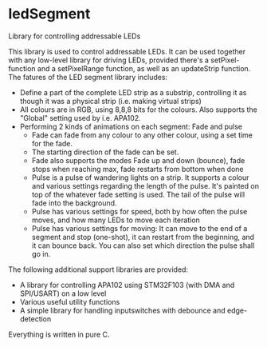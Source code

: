 # ledSegment
Library for controlling addressable LEDs

This library is used to control addressable LEDs. It can be used together with any low-level library for driving LEDs, provided there's a setPixel-function and a setPixelRange function, as well as an updateStrip function.
The fatures of the LED segment library includes:
* Define a part of the complete LED strip as a substrip, controlling it as though it was a physical strip (i.e. making virtual strips)
* All colours are in RGB, using 8,8,8 bits for the colours. Also supports the "Global" setting used by i.e. APA102.
* Performing 2 kinds of animations on each segment: Fade and pulse
  * Fade can fade from any colour to any other colour, using a set time for the fade.
  * The starting direction of the fade can be set.
  * Fade also supports the modes Fade up and down (bounce), fade stops when reaching max, fade restarts from bottom when done
  * Pulse is a pulse of wandering lights on a strip. It supports a colour and various settings regarding the length of the pulse. It's painted on top of the whatever fade setting is used. The tail of the pulse will fade into the background.
  * Pulse has various settings for speed, both by how often the pulse moves, and how many LEDs to move each iteration
  * Pulse has various settings for moving: It can move to the end of a segment and stop (one-shot), it can restart from the beginning, and it can bounce back. You can also set which direction the pulse shall go in.

The following additional support libraries are provided:
* A library for controlling APA102 using STM32F103 (with DMA and SPI/USART) on a low level
* Various useful utility functions
* A simple library for handling inputswitches with debounce and edge-detection

Everything is written in pure C.
